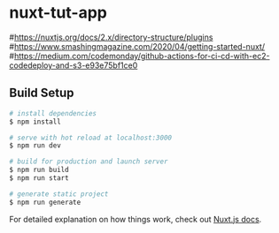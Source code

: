 # nuxt-tut-app 
#https://nuxtjs.org/docs/2.x/directory-structure/plugins
#https://www.smashingmagazine.com/2020/04/getting-started-nuxt/
#https://medium.com/codemonday/github-actions-for-ci-cd-with-ec2-codedeploy-and-s3-e93e75bf1ce0
## Build Setup

```bash
# install dependencies
$ npm install

# serve with hot reload at localhost:3000
$ npm run dev

# build for production and launch server
$ npm run build
$ npm run start

# generate static project
$ npm run generate
```

For detailed explanation on how things work, check out [Nuxt.js docs](https://nuxtjs.org).
